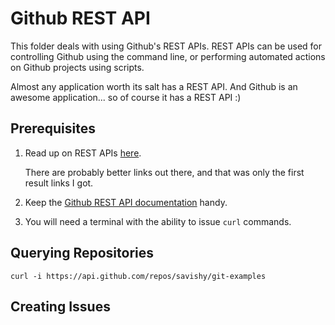# Github REST API #

This folder deals with using Github's REST APIs. REST APIs can be used for
controlling Github using the command line, or performing automated actions on
Github projects using scripts.

Almost any application worth its salt has a REST API. And Github is an awesome
application... so of course it has a REST API :)

## Prerequisites ##

1. Read up on REST APIs
   [here](http://www.andrewhavens.com/posts/20/beginners-guide-to-creating-a-rest-api/).
   
   There are probably better links out there, and that was only the first result
   links I got.
   
1. Keep the [Github REST API documentation](https://developer.github.com/v3/)
   handy.

1. You will need a terminal with the ability to issue `curl` commands.

## Querying Repositories ##

```
curl -i https://api.github.com/repos/savishy/git-examples
```

## Creating Issues ###
